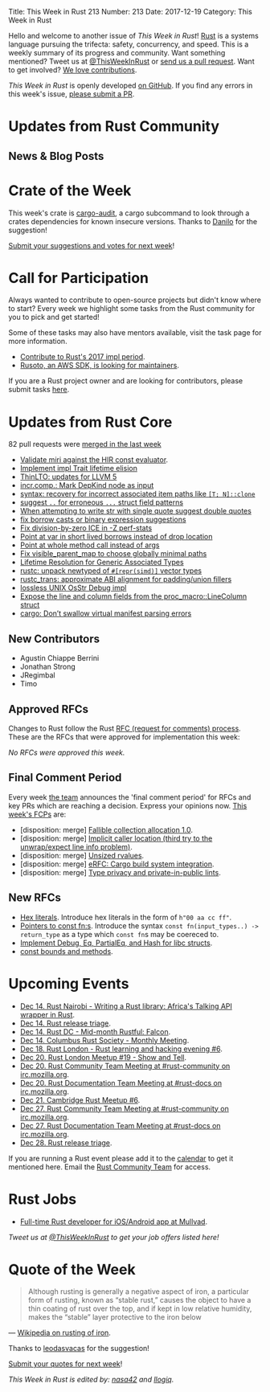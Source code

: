 Title: This Week in Rust 213
Number: 213
Date: 2017-12-19
Category: This Week in Rust

Hello and welcome to another issue of *This Week in Rust*!
[Rust](http://rust-lang.org) is a systems language pursuing the trifecta: safety, concurrency, and speed.
This is a weekly summary of its progress and community.
Want something mentioned? Tweet us at [@ThisWeekInRust](https://twitter.com/ThisWeekInRust) or [send us a pull request](https://github.com/cmr/this-week-in-rust).
Want to get involved? [We love contributions](https://github.com/rust-lang/rust/blob/master/CONTRIBUTING.md).

*This Week in Rust* is openly developed [on GitHub](https://github.com/cmr/this-week-in-rust).
If you find any errors in this week's issue, [please submit a PR](https://github.com/cmr/this-week-in-rust/pulls).

# Updates from Rust Community

## News & Blog Posts

# Crate of the Week

This week's crate is [cargo-audit](https://crates.io/crates/cargo-audit), a cargo subcommand to look through a crates dependencies for known insecure versions. Thanks to [Danilo](https://users.rust-lang.org/u/dbrgn) for the suggestion!

[Submit your suggestions and votes for next week][submit_crate]!

[submit_crate]: https://users.rust-lang.org/t/crate-of-the-week/2704

# Call for Participation

Always wanted to contribute to open-source projects but didn't know where to start?
Every week we highlight some tasks from the Rust community for you to pick and get started!

Some of these tasks may also have mentors available, visit the task page for more information.

* [Contribute to Rust's 2017 impl period](https://www.rustaceans.org/findwork/impl).
* [Rusoto, an AWS SDK, is looking for maintainers](https://github.com/rusoto/rusoto/issues/593).

If you are a Rust project owner and are looking for contributors, please submit tasks [here][guidelines].

[guidelines]: https://users.rust-lang.org/t/twir-call-for-participation/4821

# Updates from Rust Core

82 pull requests were [merged in the last week][merged]

[merged]: https://github.com/search?q=is%3Apr+org%3Arust-lang+is%3Amerged+merged%3A2017-12-11..2017-12-18

* [Validate miri against the HIR const evaluator](https://github.com/rust-lang/rust/pull/45002).
* [Implement impl Trait lifetime elision](https://github.com/rust-lang/rust/pull/46616)
* [ThinLTO: updates for LLVM 5](https://github.com/rust-lang/rust/pull/46652)
* [incr.comp.: Mark DepKind node as input](https://github.com/rust-lang/rust/pull/46811)
* [syntax: recovery for incorrect associated item paths like `[T; N]::clone`](https://github.com/rust-lang/rust/pull/46788)
* [suggest `..` for erroneous `...` struct field patterns](https://github.com/rust-lang/rust/pull/46763)
* [When attempting to write str with single quote suggest double quotes](https://github.com/rust-lang/rust/pull/46653)
* [fix borrow casts or binary expression suggestions](https://github.com/rust-lang/rust/pull/46761)
* [Fix division-by-zero ICE in -Z perf-stats](https://github.com/rust-lang/rust/pull/46728)
* [Point at var in short lived borrows instead of drop location](https://github.com/rust-lang/rust/pull/46719)
* [Point at whole method call instead of args](https://github.com/rust-lang/rust/pull/46633)
* [Fix visible_parent_map to choose globally minimal paths](https://github.com/rust-lang/rust/pull/46708)
* [Lifetime Resolution for Generic Associated Types](https://github.com/rust-lang/rust/pull/46706)
* [rustc: unpack newtyped of `#[repr(simd)]` vector types](https://github.com/rust-lang/rust/pull/46701)
* [rustc_trans: approximate ABI alignment for padding/union fillers](https://github.com/rust-lang/rust/pull/46623)
* [lossless UNIX OsStr Debug impl](https://github.com/rust-lang/rust/pull/46798)
* [Expose the line and column fields from the proc_macro::LineColumn struct](https://github.com/rust-lang/rust/pull/46690)
* [cargo: Don’t swallow virtual manifest parsing errors](https://github.com/rust-lang/cargo/pull/4828)

## New Contributors

* Agustin Chiappe Berrini
* Jonathan Strong
* JRegimbal
* Timo

## Approved RFCs

Changes to Rust follow the Rust [RFC (request for comments)
process](https://github.com/rust-lang/rfcs#rust-rfcs). These
are the RFCs that were approved for implementation this week:

*No RFCs were approved this week.*

## Final Comment Period

Every week [the team](https://www.rust-lang.org/team.html) announces the
'final comment period' for RFCs and key PRs which are reaching a
decision. Express your opinions now. [This week's FCPs][fcp] are:

[fcp]: https://github.com/rust-lang/rfcs/labels/final-comment-period

* [disposition: merge] [Fallible collection allocation 1.0](https://github.com/rust-lang/rfcs/pull/2116).
* [disposition: merge] [Implicit caller location (third try to the unwrap/expect line info problem)](https://github.com/rust-lang/rfcs/pull/2091).
* [disposition: merge] [Unsized rvalues](https://github.com/rust-lang/rfcs/pull/1909).
* [disposition: merge] [eRFC: Cargo build system integration](https://github.com/rust-lang/rfcs/pull/2136).
* [disposition: merge] [Type privacy and private-in-public lints](https://github.com/rust-lang/rfcs/pull/2145).

## New RFCs

* [Hex literals](https://github.com/rust-lang/rfcs/pull/2244). Introduce hex literals in the form of `h"00 aa cc ff"`.
* [Pointers to const fn:s](https://github.com/rust-lang/rfcs/pull/2238). Introduce the syntax `const fn(input_types..) -> return_type` as a type which `const fn`s may be coereced to.
* [Implement Debug, Eq, PartialEq, and Hash for libc structs](https://github.com/rust-lang/rfcs/pull/2237).
* [const bounds and methods](https://github.com/rust-lang/rfcs/pull/2237).

# Upcoming Events

* [Dec 14. Rust Nairobi - Writing a Rust library: Africa's Talking API wrapper in Rust](https://www.meetup.com/Rust-Nairobi/events/245535269/).
* [Dec 14. Rust release triage](https://internals.rust-lang.org/t/release-cycle-triage-proposal/3544).
* [Dec 14. Rust DC - Mid-month Rustful: Falcon](https://www.meetup.com/RustDC/events/243672324/).
* [Dec 14. Columbus Rust Society - Monthly Meeting](https://www.meetup.com/columbus-rs/events/czcwhlywqbsb/).
* [Dec 18. Rust London - Rust learning and hacking evening #6](https://www.meetup.com/Rust-London-User-Group/events/245327924/).
* [Dec 20. Rust London Meetup #19 - Show and Tell](https://www.meetup.com/Rust-London-User-Group/events/242846316/).
* [Dec 20. Rust Community Team Meeting at #rust-community on irc.mozilla.org](https://chat.mibbit.com/?server=irc.mozilla.org&channel=%23rust-community).
* [Dec 20. Rust Documentation Team Meeting at #rust-docs on irc.mozilla.org](https://chat.mibbit.com/?server=irc.mozilla.org&channel=%23rust-docs).
* [Dec 21. Cambridge Rust Meetup #6](https://www.meetup.com/Cambridge-Rust-Meetup/events/mgtcwnywqbcc/).
* [Dec 27. Rust Community Team Meeting at #rust-community on irc.mozilla.org](https://chat.mibbit.com/?server=irc.mozilla.org&channel=%23rust-community).
* [Dec 27. Rust Documentation Team Meeting at #rust-docs on irc.mozilla.org](https://chat.mibbit.com/?server=irc.mozilla.org&channel=%23rust-docs).
* [Dec 28. Rust release triage](https://internals.rust-lang.org/t/release-cycle-triage-proposal/3544).

If you are running a Rust event please add it to the [calendar] to get
it mentioned here. Email the [Rust Community Team][community] for access.

[calendar]: https://www.google.com/calendar/embed?src=apd9vmbc22egenmtu5l6c5jbfc%40group.calendar.google.com
[community]: mailto:community-team@rust-lang.org

# Rust Jobs

* [Full-time Rust developer for iOS/Android app at Mullvad](https://mullvad.net/blog/2017/12/5/hiring-full-time-rust-developer-iosandroid-app/).

*Tweet us at [@ThisWeekInRust](https://twitter.com/ThisWeekInRust) to get your job offers listed here!*

# Quote of the Week

> Although rusting is generally a negative aspect of iron, a particular form of rusting, known as “stable rust,” causes the object to have a thin coating of rust over the top, and if kept in low relative humidity, makes the “stable” layer protective to the iron below

— [Wikipedia on rusting of iron](https://en.wikipedia.org/wiki/Rust).

Thanks to [leodasvacas](https://users.rust-lang.org/t/twir-quote-of-the-week/328/473) for the suggestion!

[Submit your quotes for next week][submit]!

[submit]: http://users.rust-lang.org/t/twir-quote-of-the-week/328

*This Week in Rust is edited by: [nasa42](https://github.com/nasa42) and [llogiq](https://github.com/llogiq).*
